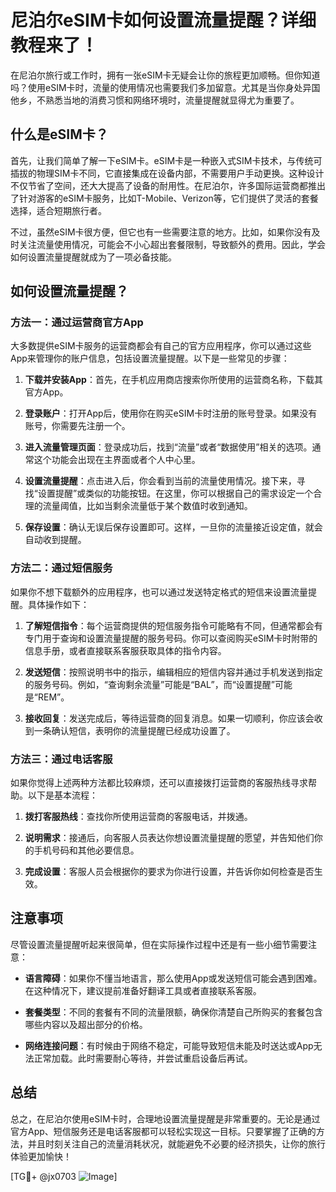 # 尼泊尔eSIM卡如何设置流量提醒？详细教程来了！

在尼泊尔旅行或工作时，拥有一张eSIM卡无疑会让你的旅程更加顺畅。但你知道吗？使用eSIM卡时，流量的使用情况也需要我们多加留意。尤其是当你身处异国他乡，不熟悉当地的消费习惯和网络环境时，流量提醒就显得尤为重要了。

## 什么是eSIM卡？

首先，让我们简单了解一下eSIM卡。eSIM卡是一种嵌入式SIM卡技术，与传统可插拔的物理SIM卡不同，它直接集成在设备内部，不需要用户手动更换。这种设计不仅节省了空间，还大大提高了设备的耐用性。在尼泊尔，许多国际运营商都推出了针对游客的eSIM卡服务，比如T-Mobile、Verizon等，它们提供了灵活的套餐选择，适合短期旅行者。

不过，虽然eSIM卡很方便，但它也有一些需要注意的地方。比如，如果你没有及时关注流量使用情况，可能会不小心超出套餐限制，导致额外的费用。因此，学会如何设置流量提醒就成为了一项必备技能。

## 如何设置流量提醒？

### 方法一：通过运营商官方App

大多数提供eSIM卡服务的运营商都会有自己的官方应用程序，你可以通过这些App来管理你的账户信息，包括设置流量提醒。以下是一些常见的步骤：

1. **下载并安装App**：首先，在手机应用商店搜索你所使用的运营商名称，下载其官方App。
   
2. **登录账户**：打开App后，使用你在购买eSIM卡时注册的账号登录。如果没有账号，你需要先注册一个。

3. **进入流量管理页面**：登录成功后，找到“流量”或者“数据使用”相关的选项。通常这个功能会出现在主界面或者个人中心里。

4. **设置流量提醒**：点击进入后，你会看到当前的流量使用情况。接下来，寻找“设置提醒”或类似的功能按钮。在这里，你可以根据自己的需求设定一个合理的流量阈值，比如当剩余流量低于某个数值时收到通知。

5. **保存设置**：确认无误后保存设置即可。这样，一旦你的流量接近设定值，就会自动收到提醒。

### 方法二：通过短信服务

如果你不想下载额外的应用程序，也可以通过发送特定格式的短信来设置流量提醒。具体操作如下：

1. **了解短信指令**：每个运营商提供的短信服务指令可能略有不同，但通常都会有专门用于查询和设置流量提醒的服务号码。你可以查阅购买eSIM卡时附带的信息手册，或者直接联系客服获取具体的指令内容。

2. **发送短信**：按照说明书中的指示，编辑相应的短信内容并通过手机发送到指定的服务号码。例如，“查询剩余流量”可能是“BAL”，而“设置提醒”可能是“REM”。

3. **接收回复**：发送完成后，等待运营商的回复消息。如果一切顺利，你应该会收到一条确认短信，表明你的流量提醒已经成功设置了。

### 方法三：通过电话客服

如果你觉得上述两种方法都比较麻烦，还可以直接拨打运营商的客服热线寻求帮助。以下是基本流程：

1. **拨打客服热线**：查找你所使用运营商的客服电话，并拨通。

2. **说明需求**：接通后，向客服人员表达你想设置流量提醒的愿望，并告知他们你的手机号码和其他必要信息。

3. **完成设置**：客服人员会根据你的要求为你进行设置，并告诉你如何检查是否生效。

## 注意事项

尽管设置流量提醒听起来很简单，但在实际操作过程中还是有一些小细节需要注意：

- **语言障碍**：如果你不懂当地语言，那么使用App或发送短信可能会遇到困难。在这种情况下，建议提前准备好翻译工具或者直接联系客服。
  
- **套餐类型**：不同的套餐有不同的流量限额，确保你清楚自己所购买的套餐包含哪些内容以及超出部分的价格。

- **网络连接问题**：有时候由于网络不稳定，可能导致短信未能及时送达或App无法正常加载。此时需要耐心等待，并尝试重启设备后再试。

## 总结

总之，在尼泊尔使用eSIM卡时，合理地设置流量提醒是非常重要的。无论是通过官方App、短信服务还是电话客服都可以轻松实现这一目标。只要掌握了正确的方法，并且时刻关注自己的流量消耗状况，就能避免不必要的经济损失，让你的旅行体验更加愉快！

[TG💪+ @jx0703 ![Image](https://github.com/user-attachments/assets/dbca1d08-cadb-493c-b0ec-ad6f7a83f270)]